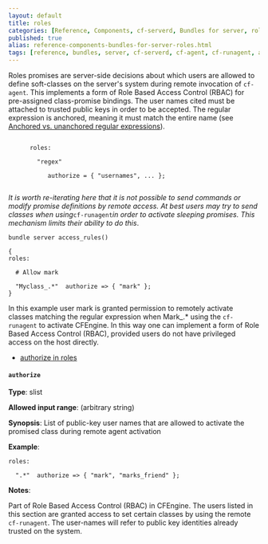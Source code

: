 ```yaml
---
layout: default
title: roles
categories: [Reference, Components, cf-serverd, Bundles for server, roles]
published: true
alias: reference-components-bundles-for-server-roles.html
tags: [reference, bundles, server, cf-serverd, cf-agent, cf-runagent, access control, users, roles, server, promise types]
---
```


Roles promises are server-side decisions about which users are allowed
to define soft-classes on the server's system during remote invocation
of `cf-agent`. This implements a form of Role Based Access Control
(RBAC) for pre-assigned class-promise bindings. The user names cited
must be attached to trusted public keys in order to be accepted. The
regular expression is anchored, meaning it must match the entire name
(see [Anchored vs. unanchored regular
expressions](#Anchored-vs_002e-unanchored-regular-expressions)).

```cf3
     
      roles:
     
        "regex"
     
           authorize = { "usernames", ... };
     
```

*It is worth re-iterating here that it is not possible to send commands
or modify promise definitions by remote access. At best users may try to
send classes when using*`cf-runagent`*in order to activate sleeping
promises. This mechanism limits their ability to do this*.

  

```cf3
bundle server access_rules()

{
roles:

  # Allow mark

  "Myclass_.*"  authorize => { "mark" };
}
```

  

In this example user mark is granted permission to remotely activate
classes matching the regular expression when Mark\_.\* using the
`cf-runagent` to activate CFEngine. In this way one can implement a form
of Role Based Access Control (RBAC), provided users do not have
privileged access on the host directly.

-   [authorize in roles](#authorize-in-roles)

#### `authorize`

**Type**: slist

**Allowed input range**: (arbitrary string)

**Synopsis**: List of public-key user names that are allowed to activate
the promised class during remote agent activation

**Example**:  
   

```cf3
roles:

  ".*"  authorize => { "mark", "marks_friend" };
```

**Notes**:  
   

Part of Role Based Access Control (RBAC) in CFEngine. The users listed
in this section are granted access to set certain classes by using the
remote `cf-runagent`. The user-names will refer to public key identities
already trusted on the system.
